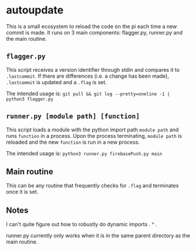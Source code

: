 # autoupdate
This is a small ecosystem to reload the code on the pi each time a new commit is
made. It runs on 3 main components: flagger.py, runner.py and the main routine.

## `flagger.py`
This script receives a version identifier through stdin and compares it to
`.lastcommit`. If there are differences (i.e. a change has been made),
`.lastcommit` is updated and a `.flag` is set.

The intended usage is:
`git pull && git log --pretty=oneline -1 | python3 flagger.py`

## `runner.py [module path] [function]`
This script loads a module with the python import path `module path` and runs
`function` in a process. Upon the process terminating, `module path` is reloaded
and the new `function` is run in a new process.

The intended usage is:
`python3 runner.py firebasePush.py main`

## Main routine
This can be any routine that frequently checks for `.flag` and terminates once
it is set.

## Notes
I can't quite figure out how to robustly do dynamic imports . ^ .

runner.py currently only works when it is in the same parent directory as the
main routine.
